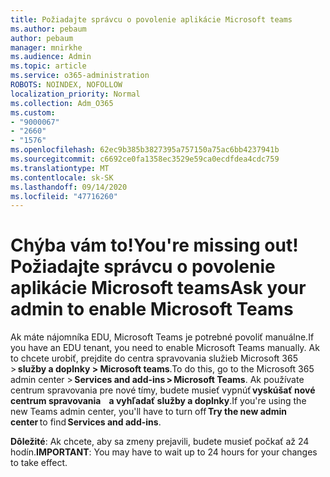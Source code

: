```yaml
---
title: Požiadajte správcu o povolenie aplikácie Microsoft teams
ms.author: pebaum
author: pebaum
manager: mnirkhe
ms.audience: Admin
ms.topic: article
ms.service: o365-administration
ROBOTS: NOINDEX, NOFOLLOW
localization_priority: Normal
ms.collection: Adm_O365
ms.custom:
- "9000067"
- "2660"
- "1576"
ms.openlocfilehash: 62ec9b385b3827395a757150a75ac6bb4237941b
ms.sourcegitcommit: c6692ce0fa1358ec3529e59ca0ecdfdea4cdc759
ms.translationtype: MT
ms.contentlocale: sk-SK
ms.lasthandoff: 09/14/2020
ms.locfileid: "47716260"
---
```

# <a name="youre-missing-out-ask-your-admin-to-enable-microsoft-teams"></a><span data-ttu-id="56ed0-102">Chýba vám to!</span><span class="sxs-lookup"><span data-stu-id="56ed0-102">You're missing out!</span></span> <span data-ttu-id="56ed0-103">Požiadajte správcu o povolenie aplikácie Microsoft teams</span><span class="sxs-lookup"><span data-stu-id="56ed0-103">Ask your admin to enable Microsoft Teams</span></span>

<span data-ttu-id="56ed0-104">Ak máte nájomníka EDU, Microsoft Teams je potrebné povoliť manuálne.</span><span class="sxs-lookup"><span data-stu-id="56ed0-104">If you have an EDU tenant, you need to enable Microsoft Teams manually.</span></span> <span data-ttu-id="56ed0-105">Ak to chcete urobiť, prejdite do centra spravovania služieb Microsoft 365 > **služby a doplnky > Microsoft teams**.</span><span class="sxs-lookup"><span data-stu-id="56ed0-105">To do this, go to the Microsoft 365 admin center > **Services and add-ins > Microsoft Teams**.</span></span> <span data-ttu-id="56ed0-106">Ak používate centrum spravovania pre nové tímy, budete musieť vypnúť **vyskúšať nové centrum spravovania**    **a vyhľadať služby a doplnky**.</span><span class="sxs-lookup"><span data-stu-id="56ed0-106">If you're using the new Teams admin center, you'll have to turn off **Try the new admin center** to find **Services and add-ins**.</span></span> 

<span data-ttu-id="56ed0-107">**Dôležité**: Ak chcete, aby sa zmeny prejavili, budete musieť počkať až 24 hodín.</span><span class="sxs-lookup"><span data-stu-id="56ed0-107">**IMPORTANT**: You may have to wait up to 24 hours for your changes to take effect.</span></span>